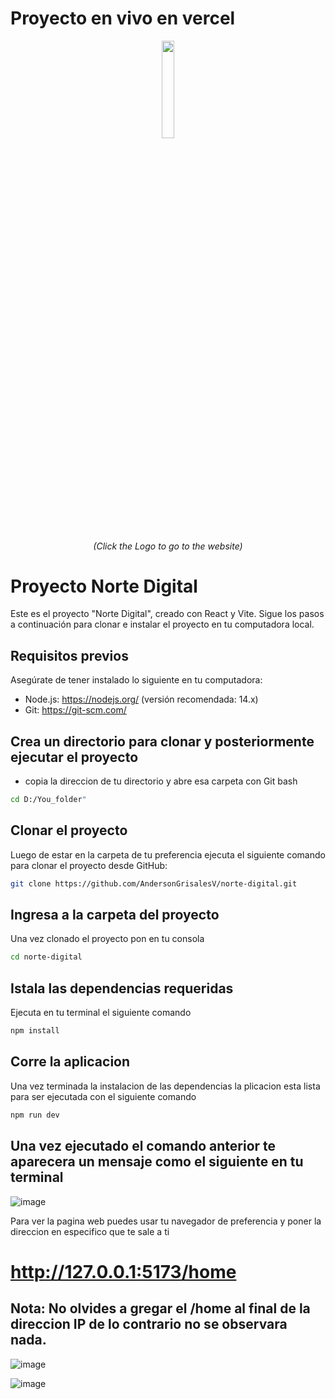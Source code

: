 # Proyecto en vivo en vercel

<div align="center">
   <a href='https://norte-digital.vercel.app/home'>
        <img src="https://user-images.githubusercontent.com/94204560/255455543-470e60d1-a123-4524-b289-4b32e7aaaba7.png" width=20% height=20%>
  </a>
   <div align="center">
      <h6>(Click the Logo to go to the website)</h6> 
    </div>
    
 </div>



# Proyecto Norte Digital

Este es el proyecto "Norte Digital", creado con React y Vite. Sigue los pasos a continuación para clonar e instalar el proyecto en tu computadora local.

## Requisitos previos

Asegúrate de tener instalado lo siguiente en tu computadora:

- Node.js: https://nodejs.org/ (versión recomendada: 14.x)
- Git: https://git-scm.com/

## Crea un directorio para clonar y posteriormente ejecutar el proyecto

- copia la direccion de tu directorio y abre esa carpeta con Git bash

 ```bash
cd D:/You_folder"
```

## Clonar el proyecto

Luego de estar en la carpeta de tu preferencia ejecuta el siguiente comando para clonar el proyecto desde GitHub:

```bash
git clone https://github.com/AndersonGrisalesV/norte-digital.git
```

## Ingresa a la carpeta del proyecto

Una vez clonado el proyecto pon en tu consola

```bash
cd norte-digital
```

## Istala las dependencias requeridas

Ejecuta en tu terminal el siguiente comando

```bash
npm install
```

## Corre la aplicacion

Una vez terminada la instalacion de las dependencias la plicacion esta lista para ser ejecutada con el siguiente comando

```bash
npm run dev
```

## Una vez ejecutado el comando anterior te aparecera un mensaje como el siguiente en tu terminal

![image](https://github.com/AndersonGrisalesV/norte-digital/assets/94204560/8ca5f9c9-ae19-4e9d-b98c-8d47bd42e60a)


Para ver la pagina web puedes usar tu navegador de preferencia y poner la direccion en especifico que te sale a ti

# http://127.0.0.1:5173/home

## Nota: No olvides a gregar el /home al final de la direccion IP de lo contrario no se observara nada.

![image](https://github.com/AndersonGrisalesV/norte-digital/assets/94204560/d414e4fd-559c-4a8b-8cb2-2c53231bc894)


![image](https://github.com/AndersonGrisalesV/norte-digital/assets/94204560/7d79455e-4bef-456e-a51a-59c89dd79656)






